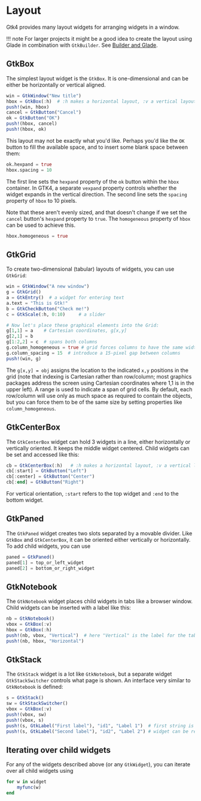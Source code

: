# Layout

Gtk4 provides many layout widgets for arranging widgets in a window.

!!! note
    For larger projects it might be a good idea to create the layout using Glade in combination with `GtkBuilder`. See [Builder and Glade](@ref).

## GtkBox

The simplest layout widget is the `GtkBox`. It is one-dimensional and can be either be horizontally or vertical aligned.
```julia
win = GtkWindow("New title")
hbox = GtkBox(:h)  # :h makes a horizontal layout, :v a vertical layout
push!(win, hbox)
cancel = GtkButton("Cancel")
ok = GtkButton("OK")
push!(hbox, cancel)
push!(hbox, ok)
```

This layout may not be exactly what you'd like. Perhaps you'd like the `OK` button to fill the available space, and to insert some blank space between them:

```julia
ok.hexpand = true
hbox.spacing = 10
```
The first line sets the `hexpand` property of the `ok` button within the `hbox` container. In GTK4, a separate `vexpand` property controls whether the widget expands in the vertical direction. The second line sets the `spacing` property of `hbox` to 10 pixels.

Note that these aren't evenly sized, and that doesn't change if we set the `cancel` button's `hexpand` property to `true`. The `homogeneous` property of `hbox` can be used to achieve this.

```julia
hbox.homogeneous = true
```

## GtkGrid

To create two-dimensional (tabular) layouts of widgets, you can use `GtkGrid`:
```julia
win = GtkWindow("A new window")
g = GtkGrid()
a = GtkEntry()  # a widget for entering text
a.text = "This is Gtk!"
b = GtkCheckButton("Check me!")
c = GtkScale(:h, 0:10)     # a slider

# Now let's place these graphical elements into the Grid:
g[1,1] = a    # Cartesian coordinates, g[x,y]
g[2,1] = b
g[1:2,2] = c  # spans both columns
g.column_homogeneous = true # grid forces columns to have the same width
g.column_spacing = 15  # introduce a 15-pixel gap between columns
push!(win, g)
```

The `g[x,y] = obj` assigns the location to the indicated `x,y` positions in the grid
(note that indexing is Cartesian rather than row/column; most graphics packages address the screen using
Cartesian coordinates where 1,1 is in the upper left).
A range is used to indicate a span of grid cells.
By default, each row/column will use only as much space as required to contain the objects,
but you can force them to be of the same size by setting properties like `column_homogeneous`.

## GtkCenterBox

The `GtkCenterBox` widget can hold 3 widgets in a line, either horizontally or
vertically oriented. It keeps the middle widget centered. Child widgets can be set and accessed like this:
```julia
cb = GtkCenterBox(:h)   # :h makes a horizontal layout, :v a vertical layout
cb[:start] = GtkButton("Left")
cb[:center] = GtkButton("Center")
cb[:end] = GtkButton("Right")
```
For vertical orientation, `:start` refers to the top widget and `:end` to the
bottom widget.

## GtkPaned

The `GtkPaned` widget creates two slots separated by a movable divider. Like `GtkBox` and `GtkCenterBox`, it can
be oriented either vertically or horizontally. To add child widgets, you can use
```julia
paned = GtkPaned()
paned[1] = top_or_left_widget
paned[2] = bottom_or_right_widget
```

## GtkNotebook

The `GtkNotebook` widget places child widgets in tabs like a browser window.
Child widgets can be inserted with a label like this:
```julia
nb = GtkNotebook()
vbox = GtkBox(:v)
hbox = GtkBox(:h)
push!(nb, vbox, "Vertical")  # here "Vertical" is the label for the tab
push!(nb, hbox, "Horizontal")
```

## GtkStack

The `GtkStack` widget is a lot like `GtkNotebook`, but a separate widget `GtkStackSwitcher` controls what page is shown.
An interface very similar to `GtkNotebook` is defined:
```julia
s = GtkStack()
sw = GtkStackSwitcher()
vbox = GtkBox(:v)
push!(vbox, sw)
push!(vbox, s)
push!(s, GtkLabel("First label"), "id1", "Label 1")  # first string is an id, second is a label
push!(s, GtkLabel("Second label"), "id2", "Label 2") # widget can be retrieved using s[id]
```

## Iterating over child widgets

For any of the widgets described above (or any `GtkWidget`), you can iterate over all child widgets using
```julia
for w in widget
    myfunc(w)
end
```
